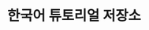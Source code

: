 ---
title: 한국어 튜토리얼 저장소
summary: 튜토리얼을 한국어로 번역하는 GitHub 저장소입니다.
class: github
link: https://github.com/PyTorchKorea/tutorials-kr
order: 5

---